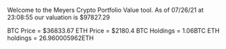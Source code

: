 Welcome to the Meyers Crypto Portfolio Value tool. 
As of 07/26/21 at 23:08:55 our valuation is $97827.29 

BTC Price = $36833.67
 ETH Price = $2180.4
BTC Holdings = 1.06BTC
 ETH holdings = 26.960005962ETH 
